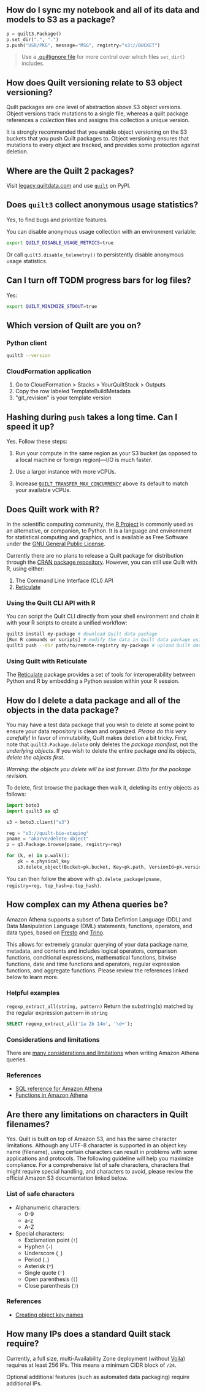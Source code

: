 <!-- markdownlint-disable -->
## How do I sync my notebook and all of its data and models to S3 as a package?
<!--pytest.mark.skip-->
```python
p = quilt3.Package()
p.set_dir(".", ".")
p.push("USR/PKG", message="MSG", registry="s3://BUCKET")
```
> Use a [.quiltignore file](https://docs.quiltdata.com/advanced-usage/.quiltignore)
for more control over which files `set_dir()` includes.

## How does Quilt versioning relate to S3 object versioning?
Quilt packages are one level of abstraction above S3 object versions.
Object versions track mutations to a single file,
whereas a quilt package references a *collection* files and assigns this collection a unique version.

It is strongly recommended that you enable object versioning on the S3 buckets
that you push Quilt packages to.
Object versioning ensures that mutations to every object are tracked,
and provides some protection against deletion.

## Where are the Quilt 2 packages?
Visit [legacy.quiltdata.com](https://legacy.quiltdata.com/)
and use [`quilt`](https://pypi.org/project/quilt/) on PyPI.

## Does `quilt3` collect anonymous usage statistics?
Yes, to find bugs and prioritize features.

You can disable anonymous usage collection with an environment variable:
```bash
export QUILT_DISABLE_USAGE_METRICS=true
```

Or call `quilt3.disable_telemetry()`
to persistently disable anonymous usage statistics.

## Can I turn off TQDM progress bars for log files?

Yes:
```bash
export QUILT_MINIMIZE_STDOUT=true
```

## Which version of Quilt are you on?

### Python client
```bash
quilt3 --version
```

### CloudFormation application
1. Go to CloudFormation > Stacks > YourQuiltStack > Outputs
1. Copy the row labeled TemplateBuildMetadata
1. "git_revision" is your template version

## Hashing during `push` takes a long time. Can I speed it up?

Yes. Follow these steps:

1. Run your compute in the same region as your S3 bucket (as opposed to
a local machine or foreign region)—I/O is much faster.

1. Use a larger instance with more vCPUs.

1. Increase [`QUILT_TRANSFER_MAX_CONCURRENCY`](api-reference/cli.md#quilt_transfer_max_concurrency)
above its default to match your available vCPUs.

## Does Quilt work with R?

In the scientific computing community, the [R Project](https://www.r-project.org/)
is commonly used as an alternative, or companion, to Python. It is a language and
environment for statistical computing and graphics, and is available as Free Software
under the [GNU General Public License](https://www.r-project.org/COPYING).

Currently there are no plans to release a Quilt package for distribution through
the [CRAN package repository](https://cloud.r-project.org/). However, you can still
use Quilt with R, using either:

1. The Command Line Interface (CLI) API
1. [Reticulate](https://rstudio.github.io/reticulate/)

### Using the Quilt CLI API with R
You can script the Quilt CLI directly from your shell environment and chain it
with your R scripts to create a unified workflow:

<!--pytest.mark.skip-->
```bash
quilt3 install my-package # download Quilt data package 
[Run R commands or scripts] # modify the data in Quilt data package using R
quilt3 push --dir path/to/remote-registry my-package # upload Quilt data package to the remote registry
```

### Using Quilt with Reticulate
The [Reticulate](https://rstudio.github.io/reticulate/) package provides a set of tools
for interoperability between Python and R by embedding a Python session within your R session.

## How do I delete a data package and all of the objects in the data package?

You may have a test data package that you wish to delete at some point to ensure
your data repository is clean and organized. *Please do this very carefully!* 
In favor of immutability, Quilt makes deletion a
bit tricky. First, note that `quilt3.Package.delete` only deletes the
_package manifest_, not the *underlying objects*. If you wish to delete
the entire package *and* its objects, _delete the objects first_.

*Warning: the objects you delete will be lost forever. Ditto for the package revision.*

To delete, first browse the package then walk it, deleting its entry objects as follows:

<!--pytest.mark.skip-->
```python
import boto3
import quilt3 as q3

s3 = boto3.client("s3")

reg = "s3://quilt-bio-staging"
pname = "akarve/delete-object"
p = q3.Package.browse(pname, registry=reg)

for (k, e) in p.walk():
    pk = e.physical_key
    s3.delete_object(Bucket=pk.bucket, Key=pk.path, VersionId=pk.version_id)
```

You can then follow the above with `q3.delete_package(pname, registry=reg, top_hash=p.top_hash)`.

## How complex can my Athena queries be?

Amazon Athena supports a subset of Data Defintion Language (DDL)
and Data Manipulation Language (DML) statements, functions, operators,
and data types, based on [Presto](https://prestodb.io/) and [Trino](https://trino.io/).

This allows for extremely granular querying of your data package name, metadata, and contents
and includes logical operators, comparison functions, conditional expressions, mathematical functions,
bitwise functions, date and time functions and operators, regular expression functions, and aggregate
functions. Please review the references linked below to learn more.

### Helpful examples

`regexp_extract_all(string, pattern)`
  Return the substring(s) matched by the regular expression `pattern` in `string`

<!--pytest.mark.skip-->
```sql
SELECT regexp_extract_all('1a 2b 14m', '\d+');
```

### Considerations and limitations

There are [many considerations and limitations](https://docs.aws.amazon.com/athena/latest/ug/other-notable-limitations.html)
when writing Amazon Athena queries.

### References
* [SQL reference for Amazon Athena](https://docs.aws.amazon.com/athena/latest/ug/ddl-sql-reference.html)
* [Functions in Amazon Athena](https://docs.aws.amazon.com/athena/latest/ug/presto-functions.html)

## Are there any limitations on characters in Quilt filenames?

Yes. Quilt is built on top of Amazon S3, and has the same character limitations.
Although any UTF-8 character is supported in an object key
name (filename), using certain characters can result in problems with some
applications and protocols. The following guideline will help you
maximize compliance. For a comprehensive list of safe characters, characters
that might require special handling, and characters to avoid, please
review the official Amazon S3 documentation linked below.

### List of safe characters
* Alphanumeric characters:
  * 0-9
  * a-z
  * A-Z
* Special characters:
  * Exclamation point (`!`)
  * Hyphen (`-`)
  * Underscore (`_`)
  * Period (`.`)
  * Asterisk (`*`)
  * Single quote (`'`)
  * Open parenthesis (`(`)
  * Close parenthesis (`)`)

### References
* [Creating object key names](https://docs.aws.amazon.com/AmazonS3/latest/userguide/object-keys.html)

## How many IPs does a standard Quilt stack require?

Currently, a full size, multi-Availability Zone deployment (without
[Voila](https://docs.quiltdata.com/catalog/visualizationdashboards#voila))
requires at least 256 IPs. This means a minimum CIDR block of `/24`.

Optional additional features (such as automated data packaging) require additional IPs.
